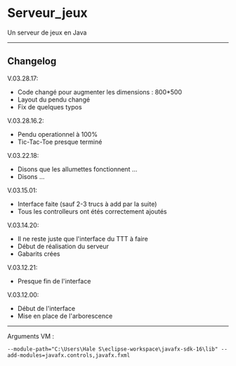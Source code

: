 # Serveur_jeux
Un serveur de jeux en Java
___

## Changelog

V.03.28.17:
- Code changé pour augmenter les dimensions : 800*500
- Layout du pendu changé
- Fix de quelques typos

V.03.28.16.2:
- Pendu operationnel à 100%
- Tic-Tac-Toe presque terminé

V.03.22.18:
- Disons que les allumettes fonctionnent ...
- Disons ...

V.03.15.01:
- Interface faite (sauf 2-3 trucs à add par la suite)
- Tous les controlleurs ont étés correctement ajoutés

V.03.14.20:
- Il ne reste juste que l'interface du TTT à faire
- Début de réalisation du serveur
- Gabarits crées

V.03.12.21:
- Presque fin de l'interface

V.03.12.00:
- Début de l'interface
- Mise en place de l'arborescence

___

Arguments VM :

```
--module-path="C:\Users\Hale S\eclipse-workspace\javafx-sdk-16\lib" --add-modules=javafx.controls,javafx.fxml
```